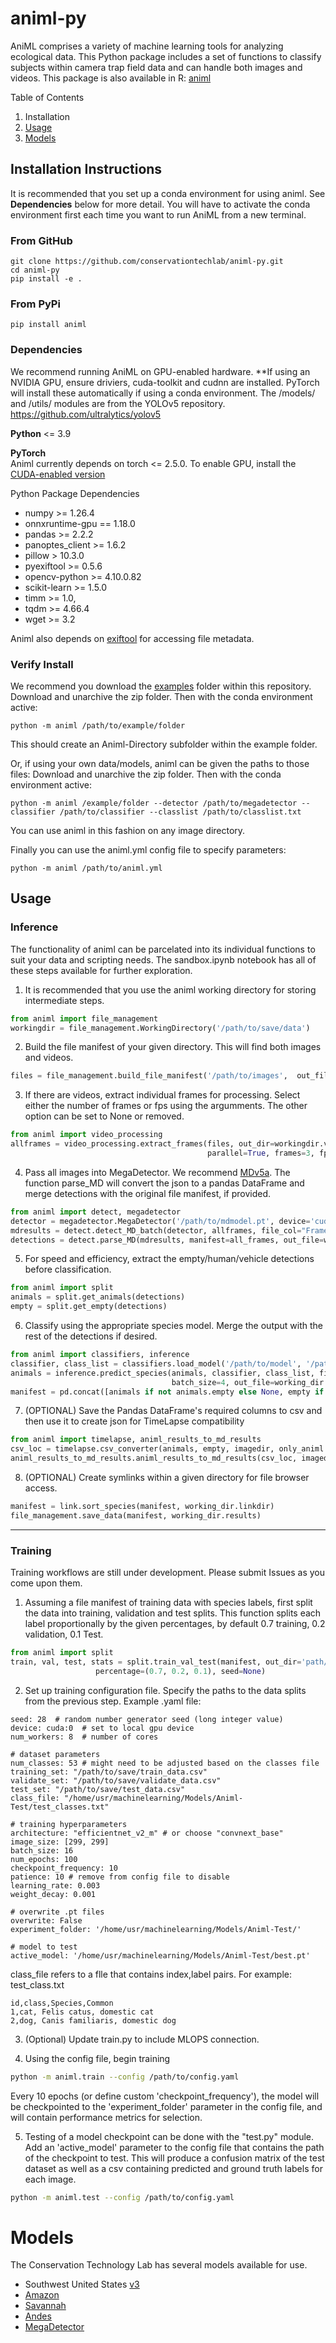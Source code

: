 # animl-py
AniML comprises a variety of machine learning tools for analyzing ecological data. This Python package includes a set of functions to classify subjects within camera trap field data and can handle both images and videos. 
This package is also available in R: [animl](https://github.com/conservationtechlab/animl)

Table of Contents
1. Installation
2. [Usage](#usage)
3. [Models](#models)

## Installation Instructions

It is recommended that you set up a conda environment for using animl.
See **Dependencies** below for more detail. You will have to activate the conda environment first each
time you want to run AniML from a new terminal.

### From GitHub
```
git clone https://github.com/conservationtechlab/animl-py.git
cd animl-py
pip install -e .
```

### From PyPi
```
pip install animl
```

### Dependencies
We recommend running AniML on GPU-enabled hardware. **If using an NVIDIA GPU, ensure driviers, cuda-toolkit and cudnn are installed.
PyTorch will install these automatically if using a conda environment. 
The /models/ and /utils/ modules are from the YOLOv5 repository.  https://github.com/ultralytics/yolov5

**Python** <= 3.9

**PyTorch** <br>
Animl currently depends on torch <= 2.5.0.
To enable GPU, install the [CUDA-enabled version](https://pytorch.org/get-started/previous-versions/)

Python Package Dependencies
* numpy >= 1.26.4
* onnxruntime-gpu == 1.18.0
* pandas >= 2.2.2
* panoptes_client >= 1.6.2
* pillow > 10.3.0
* pyexiftool >= 0.5.6
* opencv-python >= 4.10.0.82
* scikit-learn >= 1.5.0
* timm >= 1.0,
* tqdm >= 4.66.4
* wget >= 3.2



Animl also depends on [exiftool](https://exiftool.org/index.html) for accessing file metadata.

### Verify Install 
We recommend you download the [examples](https://github.com/conservationtechlab/animl-py/blob/main/examples/Southwest.zip) folder within this repository.
Download and unarchive the zip folder. Then with the conda environment active:
```
python -m animl /path/to/example/folder
```
This should create an Animl-Directory subfolder within
the example folder.

Or, if using your own data/models, animl can be given the paths to those files:
Download and unarchive the zip folder. Then with the conda environment active:
```
python -m animl /example/folder --detector /path/to/megadetector --classifier /path/to/classifier --classlist /path/to/classlist.txt
```
You can use animl in this fashion on any image directory.

Finally you can use the animl.yml config file to specify parameters:
```
python -m animl /path/to/animl.yml
```

## Usage

### Inference
The functionality of animl can be parcelated into its individual functions to suit your data and scripting needs.
The sandbox.ipynb notebook has all of these steps available for further exploration.

1. It is recommended that you use the animl working directory for storing intermediate steps.
```python
from animl import file_management
workingdir = file_management.WorkingDirectory('/path/to/save/data')
```

2. Build the file manifest of your given directory. This will find both images and videos.
```python
files = file_management.build_file_manifest('/path/to/images',  out_file=workingdir.filemanifest, exif=True)
```

3. If there are videos, extract individual frames for processing.
   Select either the number of frames or fps using the argumments.
   The other option can be set to None or removed.
```python
from animl import video_processing
allframes = video_processing.extract_frames(files, out_dir=workingdir.vidfdir, out_file=workingdir.imageframes,
                                            parallel=True, frames=3, fps=None)
```

4. Pass all images into MegaDetector. We recommend [MDv5a](https://github.com/agentmorris/MegaDetector/releases/download/v5.0/md_v5a.0.0.pt).
   The function parse_MD will convert the json to a pandas DataFrame and merge detections with the original file manifest, if provided.

```python
from animl import detect, megadetector
detector = megadetector.MegaDetector('/path/to/mdmodel.pt', device='cuda:0')
mdresults = detect.detect_MD_batch(detector, allframes, file_col="Frame",  checkpoint_path=working_dir.mdraw, quiet=True)
detections = detect.parse_MD(mdresults, manifest=all_frames, out_file=workingdir.detections)
```

5. For speed and efficiency, extract the empty/human/vehicle detections before classification.
```python
from animl import split
animals = split.get_animals(detections)
empty = split.get_empty(detections)
```
6. Classify using the appropriate species model. Merge the output with the rest of the detections
   if desired.
```python
from animl import classifiers, inference
classifier, class_list = classifiers.load_model('/path/to/model', '/path/to/classlist.txt', device='cuda:0')
animals = inference.predict_species(animals, classifier, class_list, file_col="Frame",
                                    batch_size=4, out_file=working_dir.predictions)
manifest = pd.concat([animals if not animals.empty else None, empty if not empty.empty else None]).reset_index(drop=True)
```

7. (OPTIONAL) Save the Pandas DataFrame's required columns to csv and then use it to create json for TimeLapse compatibility

```python
from animl import timelapse, animl_results_to_md_results
csv_loc = timelapse.csv_converter(animals, empty, imagedir, only_animl = True)
animl_results_to_md_results.animl_results_to_md_results(csv_loc, imagedir + "final_result.json")
```

8. (OPTIONAL) Create symlinks within a given directory for file browser access.
```python
manifest = link.sort_species(manifest, working_dir.linkdir)
file_management.save_data(manifest, working_dir.results)
```

---
### Training

Training workflows are still under development. Please submit Issues as you come upon them.

1. Assuming a file manifest of training data with species labels, first split the data into training, validation and test splits.
   This function splits each label proportionally by the given percentages, by default 0.7 training, 0.2 validation, 0.1 Test.
```python
from animl import split
train, val, test, stats = split.train_val_test(manifest, out_dir='path/to/save/data/', label_col="species",
                   percentage=(0.7, 0.2, 0.1), seed=None)
```

2. Set up training configuration file. Specify the paths to the data splits from the previous step. Example .yaml file:
```
seed: 28  # random number generator seed (long integer value)
device: cuda:0  # set to local gpu device 
num_workers: 8  # number of cores

# dataset parameters
num_classes: 53 # might need to be adjusted based on the classes file
training_set: "/path/to/save/train_data.csv"
validate_set: "/path/to/save/validate_data.csv"
test_set: "/path/to/save/test_data.csv"
class_file: "/home/usr/machinelearning/Models/Animl-Test/test_classes.txt" 

# training hyperparameters
architecture: "efficientnet_v2_m" # or choose "convnext_base"
image_size: [299, 299]
batch_size: 16
num_epochs: 100
checkpoint_frequency: 10
patience: 10 # remove from config file to disable
learning_rate: 0.003
weight_decay: 0.001

# overwrite .pt files
overwrite: False
experiment_folder: '/home/usr/machinelearning/Models/Animl-Test/'

# model to test
active_model: '/home/usr/machinelearning/Models/Animl-Test/best.pt' 
```

class_file refers to a flle that contains index,label pairs. For example:<br>
test_class.txt
```
id,class,Species,Common
1,cat, Felis catus, domestic cat
2,dog, Canis familiaris, domestic dog
```

3. (Optional) Update train.py to include MLOPS connection. 

4. Using the config file, begin training
```bash
python -m animl.train --config /path/to/config.yaml
```
Every 10 epochs (or define custom 'checkpoint_frequency'), the model will be checkpointed to the 'experiment_folder' parameter in the config file, and will contain performance metrics for selection.


5. Testing of a model checkpoint can be done with the "test.py" module.  Add an 'active_model' parameter to the config file that contains the path of the checkpoint to test.
   This will produce a confusion matrix of the test dataset as well as a csv containing predicted and ground truth labels for each image.
```bash
python -m animl.test --config /path/to/config.yaml
```

# Models

The Conservation Technology Lab has several models available for use. 

* Southwest United States [v3](https://sandiegozoo.box.com/s/0mait8k3san3jvet8251mpz8svqyjnc3)
* [Amazon](https://sandiegozoo.box.com/s/dfc3ozdslku1ekahvz635kjloaaeopfl)
* [Savannah](https://sandiegozoo.box.com/s/ai6yu45jgvc0to41xzd26moqh8amb4vw)
* [Andes](https://sandiegozoo.box.com/s/kvg89qh5xcg1m9hqbbvftw1zd05uwm07)
* [MegaDetector](https://github.com/agentmorris/MegaDetector/releases/download/v5.0/md_v5a.0.0.pt)
